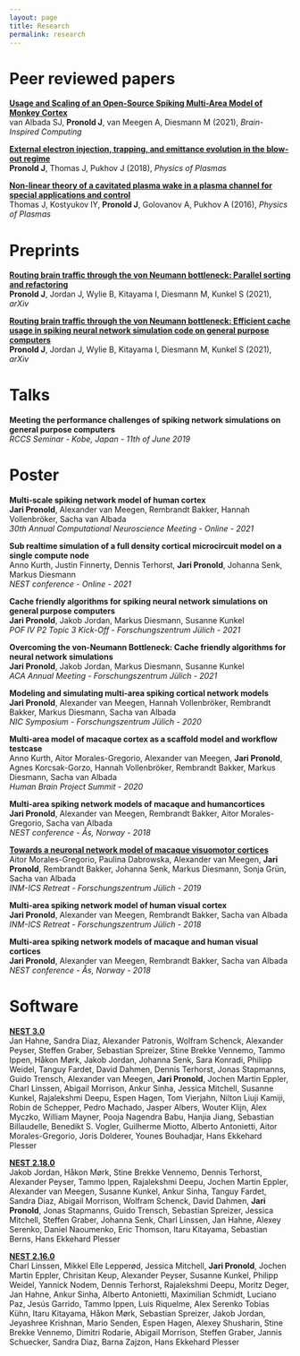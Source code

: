 ```yaml
---
layout: page
title: Research
permalink: research
---
```


# Peer reviewed papers
[__Usage and Scaling of an Open-Source Spiking Multi-Area Model of Monkey Cortex__](https://link.springer.com/chapter/10.1007/978-3-030-82427-3_4)  
van Albada SJ, __Pronold J__, van Meegen A, Diesmann M (2021), _Brain-Inspired Computing_

[__External electron injection, trapping, and emittance evolution in the blow-out regime__](https://doi.org/10.1063/1.5045355)  
__Pronold J__, Thomas J, Pukhov J (2018), _Physics of Plasmas_


[__Non-linear theory of a cavitated plasma wake in a plasma channel for special applications and control__](https://doi.org/10.1063/1.4948712)  
Thomas J, Kostyukov IY, __Pronold J__, Golovanov A, Pukhov A (2016), _Physics of Plasmas_

# Preprints
[__Routing brain traffic through the von Neumann bottleneck: Parallel sorting and refactoring__](https://arxiv.org/abs/2109.11358)  
__Pronold J__, Jordan J, Wylie B, Kitayama I, Diesmann M, Kunkel S (2021), _arXiv_

[__Routing brain traffic through the von Neumann bottleneck: Efficient cache usage in spiking neural network simulation code on general purpose computers__](https://arxiv.org/abs/2109.12855)  
__Pronold J__, Jordan J, Wylie B, Kitayama I, Diesmann M, Kunkel S (2021), _arXiv_

# Talks
__Meeting the performance challenges of spiking network simulations on general purpose computers__  
_RCCS Seminar - Kobe, Japan - 11th of June 2019_

# Poster

__Multi-scale spiking network model of human cortex__  
__Jari Pronold__, Alexander van Meegen, Rembrandt Bakker, Hannah Vollenbröker, Sacha van Albada  
_30th Annual Computational Neuroscience Meeting - Online - 2021_

__Sub realtime simulation of a full density cortical microcircuit model on a single compute node__  
Anno Kurth, Justin Finnerty, Dennis Terhorst, __Jari Pronold__, Johanna Senk, Markus Diesmann  
_NEST conference - Online - 2021_

__Cache friendly algorithms for spiking neural network simulations on general purpose computers__  
__Jari Pronold__, Jakob Jordan, Markus Diesmann, Susanne Kunkel  
_POF IV P2 Topic 3 Kick-Off - Forschungszentrum Jülich - 2021_

__Overcoming the von-Neumann Bottleneck: Cache friendly algorithms for neural network simulations__  
__Jari Pronold__, Jakob Jordan, Markus Diesmann, Susanne Kunkel  
_ACA Annual Meeting - Forschungszentrum Jülich - 2021_

__Modeling and simulating multi-area spiking cortical network models__  
__Jari Pronold__, Alexander van Meegen, Hannah Vollenbröker, Rembrandt Bakker, Markus Diesmann, Sacha van Albada  
_NIC Symposium - Forschungszentrum Jülich - 2020_

__Multi-area model of macaque cortex as a scaffold model and workflow testcase__  
Anno Kurth, Aitor Morales-Gregorio, Alexander van Meegen, __Jari Pronold__, Agnes Korcsak-Gorzo, Hannah Vollenbröker, Rembrandt Bakker, Markus Diesmann, Sacha van Albada  
_Human Brain Project Summit - 2020_

__Multi-area spiking network models of macaque and humancortices__  
__Jari Pronold__, Alexander van Meegen, Rembrandt Bakker, Aitor Morales-Gregorio, Sacha van Albada  
_NEST conference - Ås, Norway - 2018_

[__Towards a neuronal network model of macaque visuomotor cortices__](http://juser.fz-juelich.de/record/863481/files/P-90__Aitor_Morales-Gregorio__Towards_a_neuronal_network_model_of_macaque_visuomotor_cortices%20.pdf?version=1)  
Aitor Morales-Gregorio, Paulina Dabrowska, Alexander van Meegen, __Jari Pronold__, Rembrandt Bakker, Johanna Senk, Markus Diesmann, Sonja Grün, Sacha van Albada  
_INM-ICS Retreat - Forschungszentrum Jülich - 2019_

__Multi-area spiking network model of human visual cortex__  
__Jari Pronold__, Alexander van Meegen, Rembrandt Bakker, Sacha van Albada  
_INM-ICS Retreat - Forschungszentrum Jülich - 2018_

__Multi-area spiking network models of macaque and human visual cortices__  
__Jari Pronold__, Alexander van Meegen, Rembrandt Bakker, Sacha van Albada  
_NEST conference - Ås, Norway - 2018_

# Software
[__NEST 3.0__](https://zenodo.org/record/4739103)  
Jan Hahne, Sandra Diaz, Alexander Patronis, Wolfram Schenck, Alexander Peyser, Steffen Graber, Sebastian Spreizer, Stine Brekke Vennemo, Tammo Ippen, Håkon Mørk, Jakob Jordan, Johanna Senk, Sara Konradi, Philipp Weidel, Tanguy Fardet, David Dahmen, Dennis Terhorst, Jonas Stapmanns, Guido Trensch, Alexander van Meegen, __Jari Pronold__, Jochen Martin Eppler, Charl Linssen, Abigail Morrison, Ankur Sinha, Jessica Mitchell, Susanne Kunkel, Rajalekshmi Deepu, Espen Hagen, Tom Vierjahn, Nilton Liuji Kamiji, Robin de Schepper, Pedro Machado, Jasper Albers, Wouter Klijn, Alex Myczko, William Mayner, Pooja Nagendra Babu, Hanjia Jiang, Sebastian Billaudelle, Benedikt S. Vogler, Guilherme Miotto, Alberto Antonietti, Aitor Morales-Gregorio, Joris Dolderer, Younes Bouhadjar, Hans Ekkehard Plesser

[__NEST 2.18.0__](https://zenodo.org/record/2605422 )  
Jakob Jordan, Håkon Mørk, Stine Brekke Vennemo, Dennis Terhorst, Alexander Peyser, Tammo Ippen, Rajalekshmi Deepu, Jochen Martin Eppler, Alexander van Meegen, Susanne Kunkel, Ankur Sinha, Tanguy Fardet, Sandra Diaz, Abigail Morrison, Wolfram Schenck, David Dahmen, __Jari Pronold__, Jonas Stapmanns, Guido Trensch, Sebastian Spreizer, Jessica Mitchell, Steffen Graber, Johanna Senk, Charl Linssen, Jan Hahne, Alexey Serenko, Daniel Naoumenko, Eric Thomson, Itaru Kitayama, Sebastian Berns, Hans Ekkehard Plesser

[__NEST 2.16.0__](https://zenodo.org/record/1400175)  
Charl Linssen, Mikkel Elle Lepperød, Jessica Mitchell, __Jari Pronold__, Jochen Martin Eppler, Chrisitan Keup, Alexander Peyser, Susanne Kunkel, Philipp Weidel, Yannick Nodem, Dennis Terhorst, Rajalekshmi Deepu, Moritz Deger, Jan Hahne, Ankur Sinha, Alberto Antonietti, Maximilian Schmidt, Luciano Paz, Jesús Garrido, Tammo Ippen, Luis Riquelme, Alex Serenko Tobias Kühn, Itaru Kitayama, Håkon Mørk, Sebastian Spreizer, Jakob Jordan, Jeyashree Krishnan, Mario Senden, Espen Hagen, Alexey Shusharin, Stine Brekke Vennemo, Dimitri Rodarie, Abigail Morrison, Steffen Graber, Jannis Schuecker, Sandra Diaz, Barna Zajzon, Hans Ekkehard Plesser
